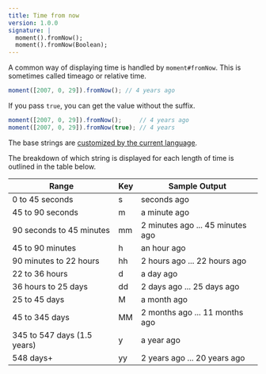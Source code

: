 ```yaml
---
title: Time from now
version: 1.0.0
signature: |
  moment().fromNow();
  moment().fromNow(Boolean);
---
```



A common way of displaying time is handled by `moment#fromNow`. This is sometimes called timeago or relative time.

```javascript
moment([2007, 0, 29]).fromNow(); // 4 years ago
```

If you pass `true`, you can get the value without the suffix.

```javascript
moment([2007, 0, 29]).fromNow();     // 4 years ago
moment([2007, 0, 29]).fromNow(true); // 4 years
```

The base strings are [customized by the current language](#/customization/relative-time/).

The breakdown of which string is displayed for each length of time is outlined in the table below.

<table class="table table-striped table-bordered">
  <thead>
    <tr>
      <th>Range</th>
      <th>Key</th>
      <th>Sample Output</th>
    </tr>
  </thead>
  <tbody>
    <tr>
      <td>0 to 45 seconds</td>
      <td>s</td>
      <td>seconds ago</td>
    </tr>
    <tr>
      <td>45 to 90 seconds</td>
      <td>m</td>
      <td>a minute ago</td>
    </tr>
    <tr>
      <td>90 seconds to 45 minutes</td>
      <td>mm</td>
      <td>2 minutes ago ... 45 minutes ago</td>
    </tr>
    <tr>
      <td>45 to 90 minutes</td>
      <td>h</td>
      <td>an hour ago</td>
    </tr>
    <tr>
      <td>90 minutes to 22 hours </td>
      <td>hh</td>
      <td>2 hours ago ... 22 hours ago</td>
    </tr>
    <tr>
      <td>22 to 36 hours</td>
      <td>d</td>
      <td>a day ago</td>
    </tr>
    <tr>
      <td>36 hours to 25 days</td>
      <td>dd</td>
      <td>2 days ago ... 25 days ago</td>
    </tr>
    <tr>
      <td>25 to 45 days</td>
      <td>M</td>
      <td>a month ago</td>
    </tr>
    <tr>
      <td>45 to 345 days</td>
      <td>MM</td>
      <td>2 months ago ... 11 months ago</td>
    </tr>
    <tr>
      <td>345 to 547 days (1.5 years)</td>
      <td>y</td>
      <td>a year ago</td>
    </tr>
    <tr>
      <td>548 days+</td>
      <td>yy</td>
      <td>2 years ago ... 20 years ago</td>
    </tr>
  </tbody>
</table>
